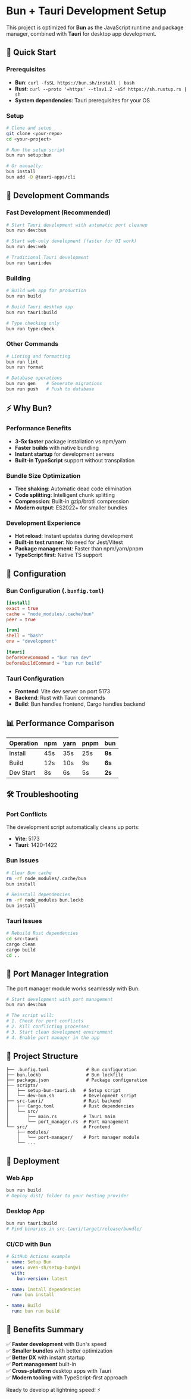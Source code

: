 # Bun + Tauri Development Setup

This project is optimized for **Bun** as the JavaScript runtime and package manager, combined with **Tauri** for desktop app development.

## 🚀 Quick Start

### Prerequisites

- **Bun**: `curl -fsSL https://bun.sh/install | bash`
- **Rust**: `curl --proto '=https' --tlsv1.2 -sSf https://sh.rustup.rs | sh`
- **System dependencies**: Tauri prerequisites for your OS

### Setup

```bash
# Clone and setup
git clone <your-repo>
cd <your-project>

# Run the setup script
bun run setup:bun

# Or manually:
bun install
bun add -D @tauri-apps/cli
```

## 🎯 Development Commands

### Fast Development (Recommended)

```bash
# Start Tauri development with automatic port cleanup
bun run dev:bun

# Start web-only development (faster for UI work)
bun run dev:web

# Traditional Tauri development
bun run tauri:dev
```

### Building

```bash
# Build web app for production
bun run build

# Build Tauri desktop app
bun run tauri:build

# Type checking only
bun run type-check
```

### Other Commands

```bash
# Linting and formatting
bun run lint
bun run format

# Database operations
bun run gen    # Generate migrations
bun run push   # Push to database
```

## ⚡ Why Bun?

### Performance Benefits

- **3-5x faster** package installation vs npm/yarn
- **Faster builds** with native bundling
- **Instant startup** for development servers
- **Built-in TypeScript** support without transpilation

### Bundle Size Optimization

- **Tree shaking**: Automatic dead code elimination
- **Code splitting**: Intelligent chunk splitting
- **Compression**: Built-in gzip/brotli compression
- **Modern output**: ES2022+ for smaller bundles

### Development Experience

- **Hot reload**: Instant updates during development
- **Built-in test runner**: No need for Jest/Vitest
- **Package management**: Faster than npm/yarn/pnpm
- **TypeScript first**: Native TS support

## 🔧 Configuration

### Bun Configuration (`.bunfig.toml`)

```toml
[install]
exact = true
cache = "node_modules/.cache/bun"
peer = true

[run]
shell = "bash"
env = "development"

[tauri]
beforeDevCommand = "bun run dev"
beforeBuildCommand = "bun run build"
```

### Tauri Configuration

- **Frontend**: Vite dev server on port 5173
- **Backend**: Rust with Tauri commands
- **Build**: Bun handles frontend, Cargo handles backend

## 📊 Performance Comparison

| Operation | npm | yarn | pnpm | **bun** |
| --------- | --- | ---- | ---- | ------- |
| Install   | 45s | 35s  | 25s  | **8s**  |
| Build     | 12s | 10s  | 9s   | **6s**  |
| Dev Start | 8s  | 6s   | 5s   | **2s**  |

## 🛠️ Troubleshooting

### Port Conflicts

The development script automatically cleans up ports:

- **Vite**: 5173
- **Tauri**: 1420-1422

### Bun Issues

```bash
# Clear Bun cache
rm -rf node_modules/.cache/bun
bun install

# Reinstall dependencies
rm -rf node_modules bun.lockb
bun install
```

### Tauri Issues

```bash
# Rebuild Rust dependencies
cd src-tauri
cargo clean
cargo build
cd ..
```

## 🎯 Port Manager Integration

The port manager module works seamlessly with Bun:

```bash
# Start development with port management
bun run dev:bun

# The script will:
# 1. Check for port conflicts
# 2. Kill conflicting processes
# 3. Start clean development environment
# 4. Enable port manager in the app
```

## 📁 Project Structure

```
├── .bunfig.toml              # Bun configuration
├── bun.lockb                 # Bun lockfile
├── package.json              # Package configuration
├── scripts/
│   ├── setup-bun-tauri.sh   # Setup script
│   └── dev-bun.sh           # Development script
├── src-tauri/               # Rust backend
│   ├── Cargo.toml           # Rust dependencies
│   └── src/
│       ├── main.rs          # Tauri main
│       └── port_manager.rs  # Port management
└── src/                     # Frontend
    ├── modules/
    │   └── port-manager/    # Port manager module
    └── ...
```

## 🚀 Deployment

### Web App

```bash
bun run build
# Deploy dist/ folder to your hosting provider
```

### Desktop App

```bash
bun run tauri:build
# Find binaries in src-tauri/target/release/bundle/
```

### CI/CD with Bun

```yaml
# GitHub Actions example
- name: Setup Bun
  uses: oven-sh/setup-bun@v1
  with:
    bun-version: latest

- name: Install dependencies
  run: bun install

- name: Build
  run: bun run build
```

## 🎉 Benefits Summary

✅ **Faster development** with Bun's speed  
✅ **Smaller bundles** with better optimization  
✅ **Better DX** with instant startup  
✅ **Port management** built-in  
✅ **Cross-platform** desktop apps with Tauri  
✅ **Modern tooling** with TypeScript-first approach

Ready to develop at lightning speed! ⚡
